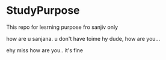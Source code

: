 # StudyPurpose
This repo for lesrning purpose fro sanjiv only

how are u sanjana. u don't have toime
hy dude, how are you...

ehy miss how are you.. it's fine

